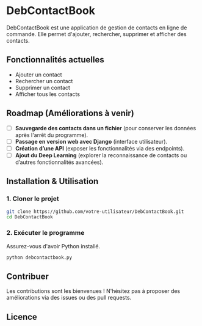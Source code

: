 # DebContactBook

DebContactBook est une application de gestion de contacts en ligne de commande. Elle permet d'ajouter, rechercher, supprimer et afficher des contacts.

## Fonctionnalités actuelles
- Ajouter un contact
- Rechercher un contact
- Supprimer un contact
- Afficher tous les contacts

## Roadmap (Améliorations à venir)
- [ ] **Sauvegarde des contacts dans un fichier** (pour conserver les données après l'arrêt du programme).
- [ ] **Passage en version web avec Django** (interface utilisateur).
- [ ] **Création d’une API** (exposer les fonctionnalités via des endpoints).
- [ ] **Ajout du Deep Learning** (explorer la reconnaissance de contacts ou d’autres fonctionnalités avancées).

## Installation & Utilisation
### 1. Cloner le projet
```bash
git clone https://github.com/votre-utilisateur/DebContactBook.git
cd DebContactBook
```

### 2. Exécuter le programme
Assurez-vous d'avoir Python installé.
```bash
python debcontactbook.py
```

## Contribuer
Les contributions sont les bienvenues ! N'hésitez pas à proposer des améliorations via des issues ou des pull requests.

## Licence


